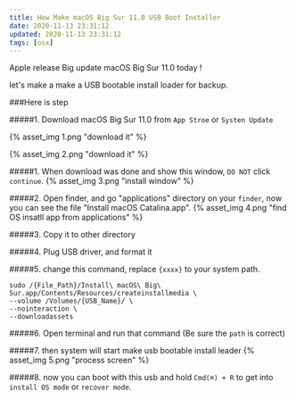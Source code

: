 ```yaml
---
title: How Make macOS Big Sur 11.0 USB Boot Installer
date: 2020-11-13 23:31:12
updated: 2020-11-13 23:31:12
tags: [osx]
---
```


Apple release Big update macOS Big Sur 11.0 today !

let's make a make a USB bootable install loader for backup.


###Here is step


#####1. Download macOS Big Sur 11.0 from `App Stroe` or `Systen Update`

{% asset_img 1.png "download it" %}

<!--more-->
{% asset_img 2.png "download it" %}

#####1. When download was done and show this window, `DO NOT` click `continue`.
{% asset_img 3.png "install window" %}

#####2. Open finder, and go "applications" directory on your `finder`,
   now you can see the file "Install macOS Catalina.app".
{% asset_img 4.png "find OS insatll app from applications" %}

#####3. Copy it to other directory

#####4. Plug USB driver, and format it

#####5. change this command, replace `{xxxx}` to your system path.
```
sudo /{File_Path}/Install\ macOS\ Big\ Sur.app/Contents/Resources/createinstallmedia \
--volume /Volumes/{USB_Name}/ \
--nointeraction \
--downloadassets
```

#####6. Open terminal and run that command (Be sure the `path` is correct)


#####7. then system will start make usb bootable install leader
{% asset_img 5.png "process screen" %}

#####8. now you can boot with this usb and hold `Cmd(⌘) + R` to get into `install OS mode` or `recover mode`.

